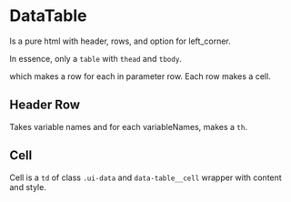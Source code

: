 # DataTable

Is a pure html with header, rows, and
option for left_corner.

In essence, only a `table` with
`thead` and `tbody`.

which makes a row for each in parameter row. Each row makes a cell. 

## Header Row

Takes variable names and for each
variableNames, makes a `th`. 

## Cell

Cell is a `td` of class `.ui-data` and
`data-table__cell` wrapper with content and style.


